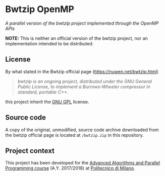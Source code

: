# Bwtzip OpenMP
*A parallel version of the bwtzip project implemented through the OpenMP APIs*

**NOTE:** This is neither an official version of the bwtzip project, nor an implementation intended to be distributed.


## License

By what stated in the Bwtzip official page (<https://nuwen.net/bwtzip.html>)

> *bwtzip is an ongoing project, distributed under the GNU General Public License, to implement a Burrows-Wheeler compressor in standard, portable C++.*

this project inherit the [GNU GPL] license.

## Source code

A copy of the original, unmodified, source code archive downloaded from the bwtzip official page is located at `/bwtzip.zip` in this repository.

## Project context

This project has been developed for the [Advanced Algorithms and Parallel Programming course]
(A.Y. 2017/2018) at [Politecnico di Milano].

[GNU GPL]: LICENSE
[Advanced Algorithms and Parallel Programming course]: https://www4.ceda.polimi.it/manifesti/manifesti/controller/ManifestoPublic.do?EVN_DETTAGLIO_RIGA_MANIFESTO=EVENTO&c_insegn=095946&aa=2017&k_cf=225&k_corso_la=481&ac_ins=0&k_indir=T2A&lang=EN&tipoCorso=ALL_TIPO_CORSO&semestre=2&codDescr=095946&idGruppo=3589&idRiga=216915&jaf_currentWFID=main
[Politecnico di Milano]: https://www.polimi.it